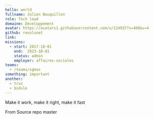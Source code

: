 ```yaml
---
hello: world
fullname: Julien Bouquillon
role: Tech lead
domaine: Développement
avatar: https://avatars1.githubusercontent.com/u/124937?s=460&v=4
github: revolunet
link:
missions:
  - start: 2017-10-01
    end:  2023-10-01
    status: admin
    employer: affaires-sociales
teams:
  - /teams/sgmas
something: important
another:
  - truc
  - bidule
---
```


Make it work, make it right, make it fast

From Source repo master
